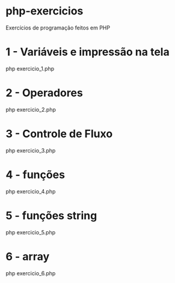 # php-exercicios

Exercícios de programação feitos em PHP


# 1 - Variáveis e impressão na tela
php exercicio_1.php

# 2 - Operadores
php exercicio_2.php

# 3 - Controle de Fluxo
php exercicio_3.php

# 4 - funções
php exercicio_4.php

# 5 - funções string
php exercicio_5.php

# 6 - array
php exercicio_6.php